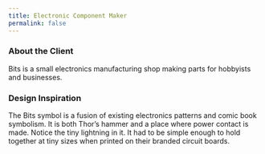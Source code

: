 ```yaml
---
title: Electronic Component Maker
permalink: false
---
```


### About the Client

Bits is a small electronics manufacturing shop making parts for hobbyists and businesses.

### Design Inspiration

The Bits symbol is a fusion of existing electronics patterns and comic book symbolism. It is both Thor’s hammer and a place where power contact is made. Notice the tiny lightning in it. It had to be simple enough to hold together at tiny sizes when printed on their branded circuit boards.

